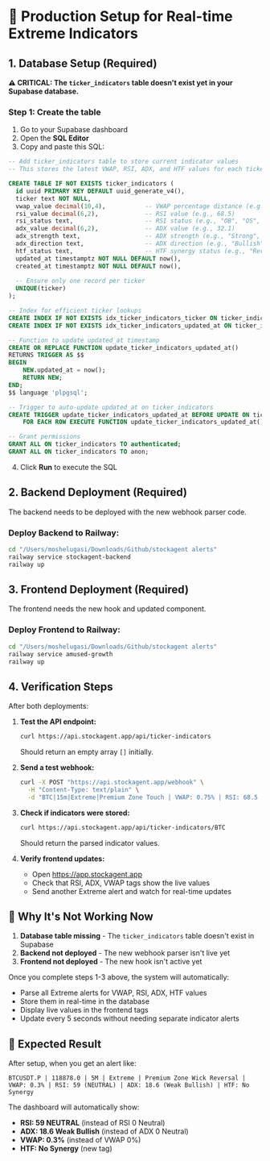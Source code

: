 # 🚀 Production Setup for Real-time Extreme Indicators

## 1. Database Setup (Required)

**⚠️ CRITICAL: The `ticker_indicators` table doesn't exist yet in your Supabase database.**

### Step 1: Create the table
1. Go to your Supabase dashboard
2. Open the **SQL Editor**
3. Copy and paste this SQL:

```sql
-- Add ticker_indicators table to store current indicator values
-- This stores the latest VWAP, RSI, ADX, and HTF values for each ticker

CREATE TABLE IF NOT EXISTS ticker_indicators (
  id uuid PRIMARY KEY DEFAULT uuid_generate_v4(),
  ticker text NOT NULL,
  vwap_value decimal(10,4),           -- VWAP percentage distance (e.g., 0.75 for 0.75%)
  rsi_value decimal(6,2),             -- RSI value (e.g., 68.5)
  rsi_status text,                    -- RSI status (e.g., "OB", "OS", "Neutral")
  adx_value decimal(6,2),             -- ADX value (e.g., 32.1)
  adx_strength text,                  -- ADX strength (e.g., "Strong", "Weak")
  adx_direction text,                 -- ADX direction (e.g., "Bullish", "Bearish")
  htf_status text,                    -- HTF synergy status (e.g., "Reversal Bullish")
  updated_at timestamptz NOT NULL DEFAULT now(),
  created_at timestamptz NOT NULL DEFAULT now(),
  
  -- Ensure only one record per ticker
  UNIQUE(ticker)
);

-- Index for efficient ticker lookups
CREATE INDEX IF NOT EXISTS idx_ticker_indicators_ticker ON ticker_indicators(ticker);
CREATE INDEX IF NOT EXISTS idx_ticker_indicators_updated_at ON ticker_indicators(updated_at DESC);

-- Function to update updated_at timestamp
CREATE OR REPLACE FUNCTION update_ticker_indicators_updated_at()
RETURNS TRIGGER AS $$
BEGIN
    NEW.updated_at = now();
    RETURN NEW;
END;
$$ language 'plpgsql';

-- Trigger to auto-update updated_at on ticker_indicators
CREATE TRIGGER update_ticker_indicators_updated_at BEFORE UPDATE ON ticker_indicators
    FOR EACH ROW EXECUTE FUNCTION update_ticker_indicators_updated_at();

-- Grant permissions
GRANT ALL ON ticker_indicators TO authenticated;
GRANT ALL ON ticker_indicators TO anon;
```

4. Click **Run** to execute the SQL

## 2. Backend Deployment (Required)

The backend needs to be deployed with the new webhook parser code.

### Deploy Backend to Railway:
```bash
cd "/Users/moshelugasi/Downloads/Github/stockagent alerts"
railway service stockagent-backend
railway up
```

## 3. Frontend Deployment (Required)

The frontend needs the new hook and updated component.

### Deploy Frontend to Railway:
```bash
cd "/Users/moshelugasi/Downloads/Github/stockagent alerts"
railway service amused-growth
railway up
```

## 4. Verification Steps

After both deployments:

1. **Test the API endpoint:**
   ```bash
   curl https://api.stockagent.app/api/ticker-indicators
   ```
   Should return an empty array `[]` initially.

2. **Send a test webhook:**
   ```bash
   curl -X POST "https://api.stockagent.app/webhook" \
     -H "Content-Type: text/plain" \
     -d "BTC|15m|Extreme|Premium Zone Touch | VWAP: 0.75% | RSI: 68.5 (OB) | ADX: 32.1 (Strong Bullish) | HTF: Reversal Bullish"
   ```

3. **Check if indicators were stored:**
   ```bash
   curl https://api.stockagent.app/api/ticker-indicators/BTC
   ```
   Should return the parsed indicator values.

4. **Verify frontend updates:**
   - Open https://app.stockagent.app
   - Check that RSI, ADX, VWAP tags show the live values
   - Send another Extreme alert and watch for real-time updates

## 🔧 Why It's Not Working Now

1. **Database table missing** - The `ticker_indicators` table doesn't exist in Supabase
2. **Backend not deployed** - The new webhook parser isn't live yet
3. **Frontend not deployed** - The new hook isn't active yet

Once you complete steps 1-3 above, the system will automatically:
- Parse all Extreme alerts for VWAP, RSI, ADX, HTF values
- Store them in real-time in the database
- Display live values in the frontend tags
- Update every 5 seconds without needing separate indicator alerts

## 🎯 Expected Result

After setup, when you get an alert like:
```
BTCUSDT.P | 118878.0 | 5M | Extreme | Premium Zone Wick Reversal | VWAP: 0.3% | RSI: 59 (NEUTRAL) | ADX: 18.6 (Weak Bullish) | HTF: No Synergy
```

The dashboard will automatically show:
- **RSI: 59 NEUTRAL** (instead of RSI 0 Neutral)
- **ADX: 18.6 Weak Bullish** (instead of ADX 0 Neutral)  
- **VWAP: 0.3%** (instead of VWAP 0%)
- **HTF: No Synergy** (new tag)
